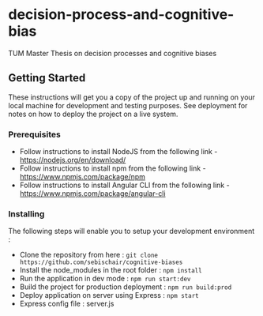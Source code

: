 # decision-process-and-cognitive-bias

TUM Master Thesis on decision processes and cognitive biases

## Getting Started

These instructions will get you a copy of the project up and running on your local machine for development and testing purposes.
See deployment for notes on how to deploy the project on a live system.

### Prerequisites

* Follow instructions to install NodeJS from the following link - https://nodejs.org/en/download/
* Follow instructions to install npm from the following link - https://www.npmjs.com/package/npm
* Follow instructions to install Angular CLI from the following link - https://www.npmjs.com/package/angular-cli

### Installing

The following steps will enable you to setup your development environment :

* Clone the repository from here : ```git clone https://github.com/sebischair/cognitive-biases```
* Install the node_modules in the root folder : ```npm install```
* Run the application in dev mode : ```npm run start:dev```
* Build the project for production deployment : ```npm run build:prod```
* Deploy application on server using Express :  ```npm start```
* Express config file : server.js